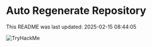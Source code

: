 # Auto Regenerate Repository

This README was last updated: 2025-02-15 08:44:05

 ![TryHackMe](https://tryhackme.com/badge/533634)